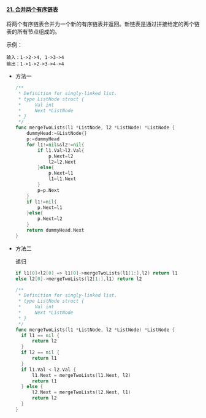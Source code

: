 #### [21. 合并两个有序链表](https://leetcode-cn.com/problems/merge-two-sorted-lists/)

将两个有序链表合并为一个新的有序链表并返回。新链表是通过拼接给定的两个链表的所有节点组成的。 

示例：

```
输入：1->2->4, 1->3->4
输出：1->1->2->3->4->4
```

- 方法一

  ```go
  /**
   * Definition for singly-linked list.
   * type ListNode struct {
   *     Val int
   *     Next *ListNode
   * }
   */
  func mergeTwoLists(l1 *ListNode, l2 *ListNode) *ListNode {
      dummyHead:=&ListNode{}
      p:=dummyHead
      for l1!=nil&&l2!=nil{
          if l1.Val>l2.Val{
              p.Next=l2
              l2=l2.Next
          }else{
              p.Next=l1
              l1=l1.Next
          }
          p=p.Next
      }
      if l1!=nil{
          p.Next=l1
      }else{
          p.Next=l2
      }
      return dummyHead.Next
  }
  ```

  

- 方法二

  递归 

  ```go
  if l1[0]<l2[0] => l1[0]->mergeTwoLists(l1[1:],l2) return l1
  else l2[0]->mergeTwoLists(l2[1:],l1) return l2
  ```

  

  ```go
  /**
   * Definition for singly-linked list.
   * type ListNode struct {
   *     Val int
   *     Next *ListNode
   * }
   */
  func mergeTwoLists(l1 *ListNode, l2 *ListNode) *ListNode {
  	if l1 == nil {
  		return l2
  	}
  	if l2 == nil {
  		return l1
  	}
  	if l1.Val < l2.Val {
  		l1.Next = mergeTwoLists(l1.Next, l2)
  		return l1
  	} else {
  		l2.Next = mergeTwoLists(l2.Next, l1)
  		return l2
  	}
  }
  ```